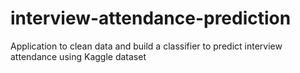 # interview-attendance-prediction
Application to clean data and build a classifier to predict interview attendance using Kaggle dataset

